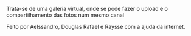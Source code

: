 Trata-se de uma galeria virtual, onde se pode fazer o upload e o compartilhamento das fotos num mesmo canal

Feito por Aelssandro, Douglas Rafael e Raysse com a ajuda da internet.

